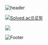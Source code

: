 
<!--
**cowkjw/cowkjw** is a ✨ _special_ ✨ repository because its `README.md` (this file) appears on your GitHub profile.

Here are some ideas to get you started:

- 🔭 I’m currently working on ...
- 🌱 I’m currently learning ...
- 👯 I’m looking to collaborate on ...
- 🤔 I’m looking for help with ...
- 💬 Ask me about ...
- 📫 How to reach me: ...
- 😄 Pronouns: ...
- ⚡ Fun fact: ...
-->


![header](https://capsule-render.vercel.app/api?type=waving&color=auto&height=200&section=header&text=JangWon%20Kim&%20render&fontSize=60)




[![Solved.ac프로필](http://mazassumnida.wtf/api/v2/generate_badge?boj=cowkjw)](https://solved.ac/cowkjw)




<img src="https://img.shields.io/badge/C++-00599C?style=flat-square&logo=C%2B%2B&logoColor=white"/></a>

![Footer](https://capsule-render.vercel.app/api?type=waving&color=auto&height=200&section=footer&fontSize=100)
